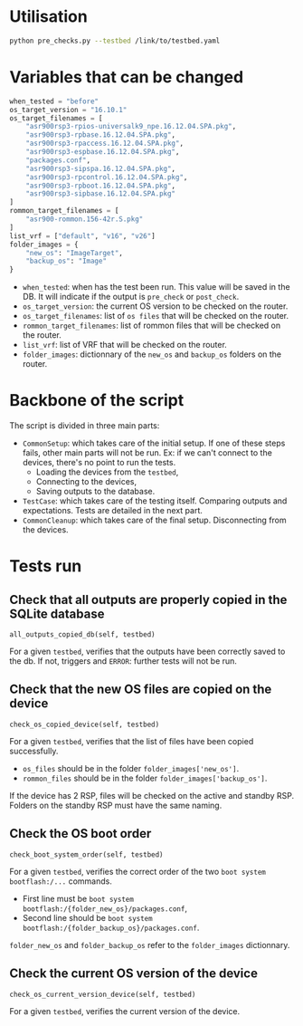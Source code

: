 # Utilisation
```bash
python pre_checks.py --testbed /link/to/testbed.yaml
```

# Variables that can be changed
```python
when_tested = "before"
os_target_version = "16.10.1"
os_target_filenames = [
    "asr900rsp3-rpios-universalk9_npe.16.12.04.SPA.pkg",
    "asr900rsp3-rpbase.16.12.04.SPA.pkg",
    "asr900rsp3-rpaccess.16.12.04.SPA.pkg",
    "asr900rsp3-espbase.16.12.04.SPA.pkg",
    "packages.conf",
    "asr900rsp3-sipspa.16.12.04.SPA.pkg",
    "asr900rsp3-rpcontrol.16.12.04.SPA.pkg",
    "asr900rsp3-rpboot.16.12.04.SPA.pkg",
    "asr900rsp3-sipbase.16.12.04.SPA.pkg"
]
rommon_target_filenames = [
    "asr900-rommon.156-42r.S.pkg"
]
list_vrf = ["default", "v16", "v26"]
folder_images = {
    "new_os": "ImageTarget",
    "backup_os": "Image"
}
```

* `when_tested`: when has the test been run. This value will be saved in the DB. It will indicate if the output is `pre_check` or `post_check`.
* `os_target_version`: the current OS version to be checked on the router.
* `os_target_filenames`: list of `os files` that will be checked on the router.
* `rommon_target_filenames`: list of rommon files that will be checked on the router.
* `list_vrf`: list of VRF that will be checked on the router.
* `folder_images`: dictionnary of the `new_os` and `backup_os` folders on the router.

# Backbone of the script

The script is divided in three main parts:
* `CommonSetup`: which takes care of the initial setup. If one of these steps fails, other main parts will not be run. Ex: if we can't connect to the devices, there's no point to run the tests.
    * Loading the devices from the `testbed`,
    * Connecting to the devices,
    * Saving outputs to the database.
* `TestCase`: which takes care of the testing itself. Comparing outputs and expectations. Tests are detailed in the next part.
* `CommonCleanup`: which takes care of the final setup. Disconnecting from the devices.

# Tests run

## Check that all outputs are properly copied in the SQLite database

`all_outputs_copied_db(self, testbed)`

For a given `testbed`, verifies that the outputs have been correctly saved to the db. If not, triggers and `ERROR`: further tests will not be run.

## Check that the new OS files are copied on the device

`check_os_copied_device(self, testbed)`

For a given `testbed`, verifies that the list of files have been copied successfully.
* `os_files` should be in the folder `folder_images['new_os']`. 
* `rommon_files` should be in the folder `folder_images['backup_os']`.

If the device has 2 RSP, files will be checked on the active and standby RSP. Folders on the standby RSP must have the same naming.

## Check the OS boot order

`check_boot_system_order(self, testbed)`

For a given `testbed`, verifies the correct order of the two `boot system bootflash:/...` commands. 
* First line must be `boot system bootflash:/{folder_new_os}/packages.conf`,
* Second line should be `boot system bootflash:/{folder_backup_os}/packages.conf`.

`folder_new_os` and `folder_backup_os` refer to the `folder_images` dictionnary.

## Check the current OS version of the device

`check_os_current_version_device(self, testbed)`

For a given `testbed`, verifies the current version of the device.
